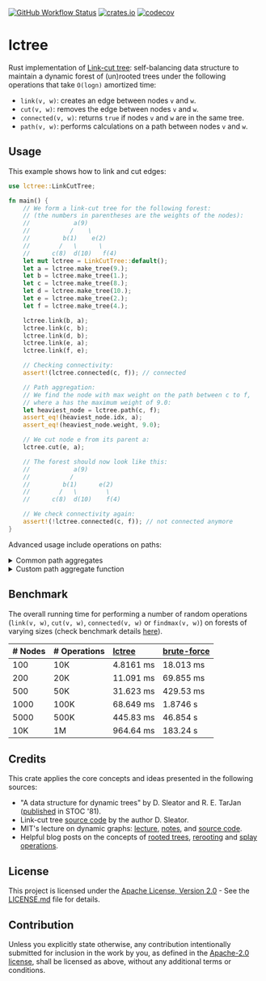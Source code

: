 [![GitHub Workflow Status](https://img.shields.io/github/actions/workflow/status/azizkayumov/lctree/ci.yml?style=plastic)](#)
[![crates.io](https://img.shields.io/crates/v/lctree)](https://crates.io/crates/lctree)
[![codecov](https://codecov.io/gh/azizkayumov/lctree/graph/badge.svg?token=RBW7UKFCS0)](https://codecov.io/gh/azizkayumov/lctree)

# lctree
Rust implementation of [Link-cut tree](https://dl.acm.org/doi/pdf/10.1145/800076.802464): self-balancing data structure to maintain a dynamic forest of (un)rooted trees under the following operations that take `O(logn)` amortized time:
* `link(v, w)`: creates an edge between nodes `v` and `w`.
* `cut(v, w)`: removes the edge between nodes `v` and `w`.
* `connected(v, w)`: returns `true` if nodes `v` and `w` are in the same tree.
* `path(v, w)`: performs calculations on a path between nodes `v` and `w`.

## Usage
This example shows how to link and cut edges:
```rust
use lctree::LinkCutTree;

fn main() {
    // We form a link-cut tree for the following forest:
    // (the numbers in parentheses are the weights of the nodes):
    //            a(9)
    //           /    \
    //         b(1)    e(2)
    //        /   \      \
    //      c(8)  d(10)   f(4)
    let mut lctree = LinkCutTree::default();
    let a = lctree.make_tree(9.);
    let b = lctree.make_tree(1.);
    let c = lctree.make_tree(8.);
    let d = lctree.make_tree(10.);
    let e = lctree.make_tree(2.);
    let f = lctree.make_tree(4.);

    lctree.link(b, a);
    lctree.link(c, b);
    lctree.link(d, b);
    lctree.link(e, a);
    lctree.link(f, e);

    // Checking connectivity:
    assert!(lctree.connected(c, f)); // connected

    // Path aggregation:
    // We find the node with max weight on the path between c to f,
    // where a has the maximum weight of 9.0:
    let heaviest_node = lctree.path(c, f);
    assert_eq!(heaviest_node.idx, a);
    assert_eq!(heaviest_node.weight, 9.0);

    // We cut node e from its parent a:
    lctree.cut(e, a);

    // The forest should now look like this:
    //            a(9)
    //           /    
    //         b(1)      e(2)
    //        /   \        \
    //      c(8)  d(10)    f(4)

    // We check connectivity again:
    assert!(!lctree.connected(c, f)); // not connected anymore
}
```
Advanced usage include operations on paths:
<details>
<summary>Common path aggregates</summary>

Various kinds of calculations can be performed on a path between two nodes, such as `findmax`, `findmin`, or `findsum`:

```rust
use lctree::{LinkCutTree, FindMax, FindMin, FindSum};

fn main() {
    // We form a link-cut tree from the following rooted tree
    // (the numbers in parentheses are the weights of the nodes):
    //           a(9)
    //           /  \
    //         b(1)  e(2)
    //        /   \    \
    //      c(8)  d(10)  f(4)

    // Use FindMax, FindMin or FindSum, depending on your usage:
    let mut lctree: LinkCutTree<FindSum> = lctree::LinkCutTree::new();
    let a = lctree.make_tree(9.);
    let b = lctree.make_tree(1.);
    let c = lctree.make_tree(8.);
    let d = lctree.make_tree(10.);
    let e = lctree.make_tree(2.);
    let f = lctree.make_tree(4.);

    lctree.link(b, a);
    lctree.link(c, b);
    lctree.link(d, b);
    lctree.link(e, a);
    lctree.link(f, e);

    // We find the sum of the weights on the path between c to f,
    let result = lctree.path(c, f);
    assert_eq!(result.sum, 8. + 1. + 9. + 2. + 4.);
}
```
</details>

<details>
<summary>Custom path aggregate function</summary>
    
A custom path aggregate function can be defined by using the `Path` trait:
    
```rust
use lctree::{LinkCutTree, Path};

#[derive(Copy, Clone)]
pub struct FindXor {
    pub xor: u64,
}

impl Path for FindXor {
    fn default(weight: f64, _: usize) -> Self {
        FindXor {
            xor: weight as u64,
        }
    }

    fn aggregate(&mut self, other: Self) {
        self.xor ^= other.xor;
    }
}

fn main() {
    // We form a link-cut tree from the following rooted tree
    // (the numbers in parentheses are the weights of the nodes):
    //           a(9)
    //           /  \
    //         b(1)  e(2)
    //        /   \    \
    //      c(8)  d(10)  f(4)
    let mut lctree: LinkCutTree<FindXor> = LinkCutTree::new();
    let a = lctree.make_tree(9.);
    let b = lctree.make_tree(1.);
    let c = lctree.make_tree(8.);
    let d = lctree.make_tree(10.);
    let e = lctree.make_tree(2.);
    let f = lctree.make_tree(4.);

    lctree.link(b, a);
    lctree.link(c, b);
    lctree.link(d, b);
    lctree.link(e, a);
    lctree.link(f, e);

    // We find the xor of the weights on the path between c to f,
    let result = lctree.path(c, f);
    assert_eq!(result.xor, 8 ^ 1 ^ 9 ^ 2 ^ 4);
}
```

</details>

## Benchmark
The overall running time for performing a number of random operations (`link(v, w)`, `cut(v, w)`, `connected(v, w)` or `findmax(v, w)`) on forests of varying sizes (check benchmark details [here](https://github.com/azizkayumov/lctree/blob/main/benches/README.md)).

| # Nodes     | # Operations    | [lctree](https://github.com/azizkayumov/lctree/blob/main/src/lctree.rs)    | [brute-force](https://github.com/azizkayumov/lctree/blob/main/benches/benchmark.rs)  |
| :---        | :---            | :---          | :---            |
| 100         | 10K             | 4.8161 ms     | 18.013 ms       |
| 200         | 20K             | 11.091 ms     | 69.855 ms       |
| 500         | 50K             | 31.623 ms     | 429.53 ms       |
| 1000        | 100K            | 68.649 ms     | 1.8746 s        |
| 5000        | 500K            | 445.83 ms     | 46.854 s        |
| 10K         | 1M              | 964.64 ms     | 183.24 s        |

## Credits
This crate applies the core concepts and ideas presented in the following sources:
- "A data structure for dynamic trees" by D. Sleator and R. E. TarJan ([published](https://dl.acm.org/doi/10.1145/800076.802464) in STOC '81).
- Link-cut tree [source code](https://codeforces.com/contest/117/submission/860934) by the author D. Sleator.
- MIT's lecture on dynamic graphs: [lecture](https://www.youtube.com/watch?v=XZLN6NxEQWo), [notes](https://courses.csail.mit.edu/6.851/spring12/scribe/L19.pdf), and [source code](https://github.com/6851-2021/rust-link-cut-tree).
- Helpful blog posts on the concepts of [rooted trees](https://codeforces.com/blog/entry/80383), [rerooting](https://codeforces.com/blog/entry/75885) and [splay operations](https://www.youtube.com/watch?v=2eCKpEmkxIc).

## License
This project is licensed under the [Apache License, Version 2.0](LICENSE.md) - See the [LICENSE.md](https://github.com/azizkayumov/lctree/blob/main/LICENSE) file for details.

## Contribution
Unless you explicitly state otherwise, any contribution intentionally submitted
for inclusion in the work by you, as defined in the [Apache-2.0
license][apache-license], shall be licensed as above, without any additional
terms or conditions.

[apache-license]: http://www.apache.org/licenses/LICENSE-2.0
